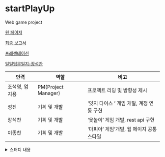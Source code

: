 # startPlayUp
Web game project



[원 페이저](https://docs.google.com/document/d/1_1LTEyT9x8W3yGJuSKf4_XtLNr42RnDrKseEwA1xfQQ/edit?usp=sharing)

[최종 보고서](https://docs.google.com/document/d/1V29OulvHIMVNjHfPzkv5VEbA0CSfa8HKtCk9jzUPRbo/edit?usp=sharing)

[프레젠테이션](https://docs.google.com/presentation/d/1pvsjhqp_S7vTkdRfU4aJtf3-MRTm6RR0OF03eu4CDSI/edit?usp=sharing)

[일일업무일지-장석찬](https://docs.google.com/document/d/1yQwQWnWBVhQuluORDRWhwRS60nVQplT2aW47L0I4tRo/edit?usp=sharing)

|인력|역할|비고|
|------|---|---|
|조석영, 엄지용 | PM(Project Manager)|프로젝트 리딩 및 방향성 제시|
|정진|기획 및 개발|‘얏지 다이스 ’ 게임 개발, 계정 연동 구현|
|장석찬|기획 및 개발| ‘윷놀이’ 게임 개발,  rest api 구현|
|이종찬|기획 및 개발 |‘마피아’ 게임’개발,  웹 페이지 공통 스타일|


<details markdown="1">
<summary>스터디 내용</summary>

- 1 . [React Context](https://www.youtube.com/watch?v=JeK8FhH7SPk)

- 2 . [React Hooks](https://www.youtube.com/watch?v=W6KX48dnH6I)

- 4 . [React Hooks (써야 되는 이유)](https://www.youtube.com/watch?v=yS-BU6eYUDE)

- 6 . [CSS Flexbox 대표 레이아웃 10가지](https://d2.naver.com/helloworld/8540176#ch3)

- 8 . [Observer Pattern (React Context 보충 개념)](https://flowarc.tistory.com/entry/디자인-패턴-옵저버-패턴Observer-Pattern)

- 10 . [State Pattern (Class 내부에 상태 메서드가 있는 이유)](https://boycoding.tistory.com/110)

- 11 . webrtc

  - 1. http://www.castware.co.kr/streamingtechnologies/webrtc-signaling-server-you-must-know/

  - 2. https://velog.io/@mgm-dev/PeerJS로-WebRTC-쉽게-사용해보기

  - 3. https://velog.io/@ehdrms2034/WebRTC-웹브라우저로-화상-채팅을-만들-수-있다고

  - 4. https://medium.com/@marslan.ali/webrtc-chat-with-react-js-5ce35f0c23a7

- 12 . [자바스크립트 기초 (array 편)](https://dongmin-jang.medium.com/javascript-15가지-유용한-map-reduce-filter-bfbc74f0debd)

- 13 . [styled component React](https://www.youtube.com/watch?v=HqIFTMvtVgc&t=219s)

- 14 . [CSS Absolute Position 속성](https://www.daleseo.com/css-position-absolute/)


- 15 . [React useEffect Hook](https://www.daleseo.com/react-hooks-use-ref/)


- 16 . 소프트웨어를 설계할 때 공부하면 좋은 내용들


  - 1. https://siyoon210.tistory.com/97
  - 2. https://biggwang.github.io/2019/07/31/OOP/상속보다는 합성을 사용해야 하는 이유

- 17 . [simple-peer 그룹 통화 예시](https://youtu.be/R1sfHPwEH7A)


- 18 . [webrtc 보충자료](https://developer.mozilla.org/ko/docs/Web/API/WebRTC_API/Protocols)


- 19 . react hook 설계 총 정리

   - 1. https://www.robinwieruch.de/react-hooks-fetch-data


   - 2. https://overreacted.io/a-complete-guide-to-useeffect/


- 20 . [함수형 컴포넌트와 클래스의 차이점](https://overreacted.io/ko/how-are-function-components-different-from-classes/)


- 21 . [react에서 state 사용시 불변성을 지켜야 하는 이유](https://medium.com/vingle-tech-blog/react-%EB%A0%8C%EB%8D%94%EB%A7%81-%EC%9D%B4%ED%95%B4%ED%95%98%EA%B8%B0-f255d6569849)


- 22 . [React Context API (16.3 Version) 초보자편](https://www.youtube.com/watch?v=hP0qWUvr2SM)


- 26 . [useContext 에서 data update 하는 방법](https://stackoverflow.com/questions/54738681/how-to-change-context-value-while-using-react-hook-of-usecontext)


- 28 . [node express 라우터 분리하기](https://uhou.tistory.com/128)


- 29 . [OOP 설계방법](https://rinae.dev/posts/the-faster-you-unlearn-oop-the-better-for-you-and-your-software-kr)

</details>



